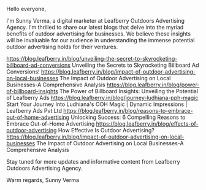 Hello everyone,

I'm Sunny Verma, a digital marketer at Leafberry Outdoors Advertising Agency. I'm thrilled to share our latest blogs that delve into the myriad benefits of outdoor advertising for businesses. We believe these insights will be invaluable for our audience in understanding the immense potential outdoor advertising holds for their ventures.

https://blog.leafberry.in/blog/unveiling-the-secret-to-skyrocketing-billboard-ad-conversions Unveiling the Secrets to Skyrocketing Billboard Ad Conversions!
https://blog.leafberry.in/blog/impact-of-outdoor-advertising-on-local-businesses The Impact of Outdoor Advertising on Local Businesses-A Comprehensive Analysis
https://blog.leafberry.in/blog/power-of-billboard-insights  The Power of Billboard Insights: Unveiling the Potential of Leafberry Ads
https://blog.leafberry.in/blog/journey-ludhiana-pph-magic Start Your Journey Into Ludhiana's OOH Magic | Dynamic Impressions | Leafberry Ads Pvt Ltd
https://blog.leafberry.in/blog/reasons-to-embrace-out-of-home-advertising Unlocking Success: 6 Compelling Reasons to Embrace Out-of-Home Advertising
https://blog.leafberry.in/blog/effects-of-outdoor-advertising   How Effective Is Outdoor Advertising?
https://blog.leafberry.in/blog/impact-of-outdoor-advertising-on-local-businesses The Impact of Outdoor Advertising on Local Businesses-A Comprehensive Analysis

Stay tuned for more updates and informative content from Leafberry Outdoors Advertising Agency.

Warm regards,
Sunny Verma
